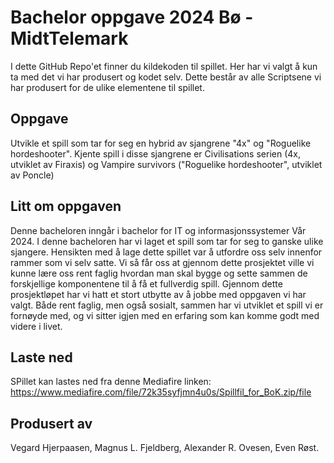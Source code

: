 # Bachelor oppgave 2024 Bø - MidtTelemark

I dette GitHub Repo'et finner du kildekoden til spillet. Her har vi valgt å kun ta med det vi har produsert og kodet selv.
Dette består av alle Scriptsene vi har produsert for de ulike elementene til spillet.

## Oppgave
Utvikle et spill som tar for seg en hybrid av sjangrene "4x" og "Roguelike hordeshooter".
Kjente spill i disse sjangrene er Civilisations serien (4x, utviklet av Firaxis) og Vampire survivors ("Roguelike hordeshooter", utviklet av Poncle)

## Litt om oppgaven
Denne bacheloren inngår i bachelor for IT og informasjonssystemer Vår 2024. I denne bacheloren har vi laget et spill som tar for seg to ganske ulike sjangere.
Hensikten med å lage dette spillet var å utfordre oss selv innenfor rammer som vi selv satte. Vi så får oss at gjennom dette prosjektet ville vi kunne lære oss
rent faglig hvordan man skal bygge og sette sammen de forskjellige komponentene til å få et fullverdig spill. Gjennom dette prosjektløpet har vi hatt et stort 
utbytte av å jobbe med oppgaven vi har valgt. Både rent faglig, men også sosialt, sammen har vi utviklet et spill vi er fornøyde med, og vi sitter igjen med en 
erfaring som kan komme godt med videre i livet. 

## Laste ned
SPillet kan lastes ned fra denne Mediafire linken: https://www.mediafire.com/file/72k35syfjmn4u0s/Spillfil_for_BoK.zip/file

## Produsert av
Vegard Hjerpaasen, Magnus L. Fjeldberg, Alexander R. Ovesen,  Even Røst.
